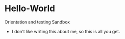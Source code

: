 # Hello-World
Orientation and testing Sandbox
 - I don't like writing this about me, so this is all you get.
